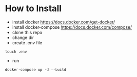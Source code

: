 # How to Install

- install docker https://docs.docker.com/get-docker/
- install docker-compose https://docs.docker.com/compose/
- clone this repo
- change dir
- create .env file
```
touch .env
```
- run
```
docker-compose up -d --build
```
